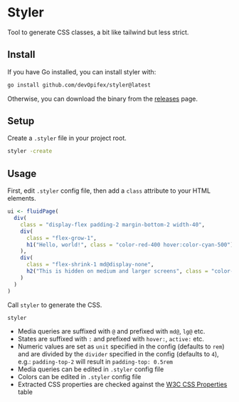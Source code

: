 # Styler

Tool to generate CSS classes, a bit like tailwind but less strict.

## Install

If you have Go installed, you can install styler with:

```bash
go install github.com/devOpifex/styler@latest
```

Otherwise, you can download the binary from the [releases](https://github.com/devOpifex/styler/releases) page.

## Setup

Create a `.styler` file in your project root.

```bash
styler -create
```

## Usage

First, edit `.styler` config file, then add a `class` attribute to your HTML elements.

```r
ui <- fluidPage(
  div(
    class = "display-flex padding-2 margin-bottom-2 width-40",
    div(
      class = "flex-grow-1",
      h1("Hello, world!", class = "color-red-400 hover:color-cyan-500")
    ),
    div(
      class = "flex-shrink-1 md@display-none",
      h2("This is hidden on medium and larger screens", class = "color-blue hover:color-green")
    )
  )
)
```

Call `styler` to generate the CSS.

```bash
styler
```

- Media queries are suffixed with `@` and prefixed with `md@`, `lg@` etc.
- States are suffixed with `:` and prefixed with `hover:`, `active:` etc.
- Numeric values are set as `unit` specified in the config (defaults to `rem`)
and are divided by the `divider` specified in the config (defaults to `4`), 
e.g.: `padding-top-2` will result in `padding-top: 0.5rem`
- Media queries can be edited in `.styler` config file
- Colors can be edited in `.styler` config file
- Extracted CSS properties are checked against the [W3C CSS Properties](https://www.w3.org/Style/CSS/all-properties.en.html) table
